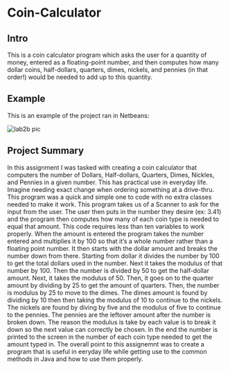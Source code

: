 # Coin-Calculator

## Intro ##
This is a coin calculator program which asks the user for a quantity of money, entered as a floating-point number, and then computes how many dollar coins, half-dollars, quarters, dimes, nickels, and pennies (in that order!) would be needed to add up to this quantity.  

## Example ##
This is an example of the project ran in Netbeans:

![lab2b pic](https://user-images.githubusercontent.com/44477560/47523626-183d5c00-d85e-11e8-902e-c56c3ba6dc77.PNG)

## Project Summary ##

In this assignment I was tasked with creating a coin calculator that computers the number of Dollars, Half-dollars, Quarters, Dimes, Nickles, and Pennies in a given number. This has practical use in everyday life. Imagine needing exact change when ordering something at a drive-thru. This program was a quick and simple one to code with no extra classes needed to make it work. This program takes us of a Scanner to ask for the input from the user. The user then puts in the number they desire (ex: 3.41) and the program then computes how many of each coin type is needed to equal that amount. This code requires less than ten variables to work properly. When the amount is entered the program takes the number entered and multiplies it by 100 so that it’s a whole number rather than a floating point number. It then starts with the dollar amount and breaks the number down from there. Starting from dollar it divides the number by 100 to get the total dollars used in the number. Next it takes the modulus of that number by 100. Then the number is divided by 50 to get the half-dollar amount. Next, it takes the modulus of 50. Then, it goes on to the quarter amount by dividing by 25 to get the amount of quarters. Then, the number is modulus by 25 to move to the dimes. The dimes amount is found by dividing by 10 then then taking the modulus of 10 to continue to the nickels. The nickels are found by diving by five and the modulus of five to continue to the pennies. The pennies are the leftover amount after the number is broken down. The reason the modulus is take by each value is to break it down so the next value can correctly be chosen.  In the end the number is printed to the screen in the number of each coin type needed to get the amount typed in.
The overall point to this assignemnt was to create a program that is useful in eeryday life while getting use to the common methods in Java and how to use them properly.
